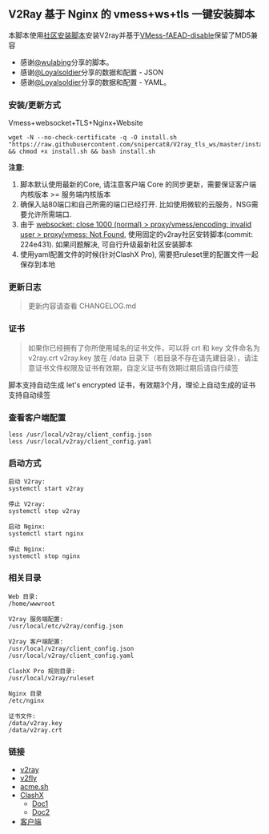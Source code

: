 ## V2Ray 基于 Nginx 的 vmess+ws+tls 一键安装脚本

本脚本使用[社区安装脚本](https://github.com/v2fly/fhs-install-v2ray)安装V2ray并基于[VMess-fAEAD-disable](https://github.com/KukiSa/VMess-fAEAD-disable)保留了MD5兼容

- 感谢[@wulabing](https://github.com/wulabing/V2Ray_ws-tls_bash_onekey)分享的脚本。
- 感谢[@Loyalsoldier](https://github.com/Loyalsoldier/v2ray-rules-dat#geositedat-1)分享的数据和配置 - JSON
- 感谢[@Loyalsoldier](https://github.com/Loyalsoldier/clash-rules)分享的数据和配置 - YAML。

### 安装/更新方式

Vmess+websocket+TLS+Nginx+Website
```
wget -N --no-check-certificate -q -O install.sh "https://raw.githubusercontent.com/snipercat8/V2ray_tls_ws/master/install.sh" && chmod +x install.sh && bash install.sh
```

**注意**: 
1. 脚本默认使用最新的Core, 请注意客户端 Core 的同步更新，需要保证客户端内核版本 >= 服务端内核版本
2. 确保入站80端口和自己所需的端口已经打开. 比如使用微软的云服务，NSG需要允许所需端口.
3. 由于 [websocket: close 1000 (normal) > proxy/vmess/encoding: invalid user > proxy/vmess: Not Found](https://github.com/v2fly/v2ray-core/issues/1605), 使用固定的v2ray社区安转脚本(commit: 224e431). 如果问题解决, 可自行升级最新社区安装脚本
4. 使用yaml配置文件的时候(针对ClashX Pro), 需要把ruleset里的配置文件一起保存到本地

### 更新日志

> 更新内容请查看 CHANGELOG.md

### 证书

> 如果你已经拥有了你所使用域名的证书文件，可以将 crt 和 key 文件命名为 v2ray.crt v2ray.key 放在 /data 目录下（若目录不存在请先建目录），请注意证书文件权限及证书有效期，自定义证书有效期过期后请自行续签

脚本支持自动生成 let's encrypted 证书，有效期3个月，理论上自动生成的证书支持自动续签

### 查看客户端配置

```
less /usr/local/v2ray/client_config.json
less /usr/local/v2ray/client_config.yaml
```

### 启动方式

```
启动 V2ray:
systemctl start v2ray

停止 V2ray:
systemctl stop v2ray

启动 Nginx:
systemctl start nginx

停止 Nginx:
systemctl stop nginx
```

### 相关目录

```
Web 目录:
/home/wwwroot

V2ray 服务端配置:
/usr/local/etc/v2ray/config.json

V2ray 客户端配置:
/usr/local/v2ray/client_config.json
/usr/local/v2ray/client_config.yaml

ClashX Pro 规则目录:
/usr/local/v2ray/ruleset

Nginx 目录
/etc/nginx

证书文件: 
/data/v2ray.key
/data/v2ray.crt
```

### 链接
- [v2ray](https://www.v2ray.com)
- [v2fly](https://www.v2fly.org/)
- [acme.sh](https://github.com/acmesh-official/acme.sh)
- [ClashX](https://github.com/yichengchen/clashX) 
  - [Doc1](https://github.com/Dreamacro/clash/wiki/Configuration)
  - [Doc2](https://lancellc.gitbook.io/clash/clash-config-file/dns)
- [客户端](https://itlanyan.com/v2ray-clients-download/)
